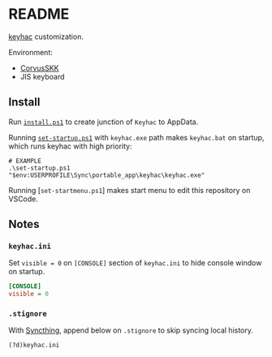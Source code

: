 # README

[keyhac](https://github.com/crftwr/keyhac) customization.

Environment:

- [CorvusSKK](https://github.com/nathancorvussolis/corvusskk)
- JIS keyboard


## Install

Run [`install.ps1`](./install.ps1) to create junction of `Keyhac` to AppData.

Running [`set-startup.ps1`](set-startup.ps1) with `keyhac.exe` path makes `keyhac.bat` on startup, which runs keyhac with high priority:

```
# EXAMPLE
.\set-startup.ps1 "$env:USERPROFILE\Sync\portable_app\keyhac\keyhac.exe"
```

Running [`set-startmenu.ps1`] makes start menu to edit this repository on VSCode.

## Notes

### `keyhac.ini`

Set `visible = 0` on `[CONSOLE]` section of `keyhac.ini` to hide console window on startup.

```ini
[CONSOLE]
visible = 0
```


### `.stignore`

With [Syncthing](https://syncthing.net/), append below on `.stignore` to skip syncing local history.

```
(?d)keyhac.ini
```




